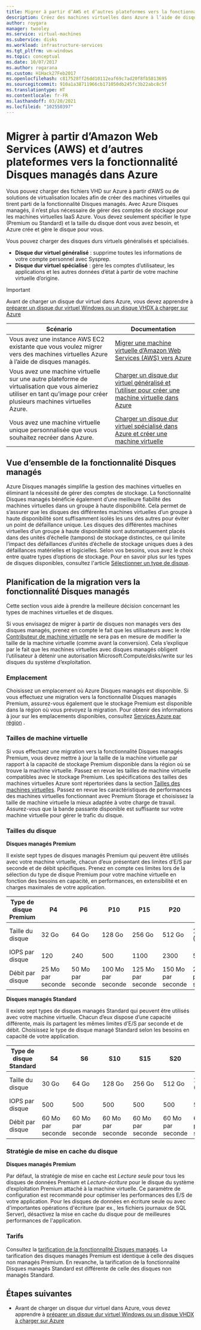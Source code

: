 ```yaml
---
title: Migrer à partir d’AWS et d’autres plateformes vers la fonctionnalité Disques managés dans Azure
description: Créez des machines virtuelles dans Azure à l’aide de disques durs virtuels chargés à partir d’autres clouds comme AWS ou d’autres plateformes de virtualisation, et tirez parti d’Azure Disques managés.
author: roygara
manager: twooley
ms.service: virtual-machines
ms.subervice: disks
ms.workload: infrastructure-services
ms.tgt_pltfrm: vm-windows
ms.topic: conceptual
ms.date: 10/07/2017
ms.author: rogarana
ms.custom: H1Hack27Feb2017
ms.openlocfilehash: c817528ff26dd10112eaf69c7ad20f8fb5813695
ms.sourcegitcommit: 910a1a38711966cb171050db245fc3b22abc8c5f
ms.translationtype: HT
ms.contentlocale: fr-FR
ms.lasthandoff: 03/20/2021
ms.locfileid: "102550397"
---
```

# <a name="migrate-from-amazon-web-services-aws-and-other-platforms-to-managed-disks-in-azure"></a>Migrer à partir d’Amazon Web Services (AWS) et d’autres plateformes vers la fonctionnalité Disques managés dans Azure

Vous pouvez charger des fichiers VHD sur Azure à partir d’AWS ou de solutions de virtualisation locales afin de créer des machines virtuelles qui tirent parti de la fonctionnalité Disques managés. Avec Azure Disques managés, il n’est plus nécessaire de gérer des comptes de stockage pour les machines virtuelles IaaS Azure. Vous devez seulement spécifier le type (Premium ou Standard) et la taille du disque dont vous avez besoin, et Azure crée et gère le disque pour vous. 

Vous pouvez charger des disques durs virtuels généralisés et spécialisés. 
- **Disque dur virtuel généralisé** : supprime toutes les informations de votre compte personnel avec Sysprep. 
- **Disque dur virtuel spécialisé** : gère les comptes d’utilisateur, les applications et les autres données d’état à partir de votre machine virtuelle d’origine. 

> [!IMPORTANT]
> Avant de charger un disque dur virtuel dans Azure, vous devez apprendre à [préparer un disque dur virtuel Windows ou un disque VHDX à charger sur Azure](prepare-for-upload-vhd-image.md)
>
>


| Scénario                                                                                                                         | Documentation                                                                                                                       |
|----------------------------------------------------------------------------------------------------------------------------------|-------------------------------------------------------------------------------------------------------------------------------------|
| Vous avez une instance AWS EC2 existante que vous voulez migrer vers des machines virtuelles Azure à l’aide de disques managés.                              | [Migrer une machine virtuelle d’Amazon Web Services (AWS) vers Azure](aws-to-azure.md)                           |
| Vous avez une machine virtuelle sur une autre plateforme de virtualisation que vous aimeriez utiliser en tant qu’image pour créer plusieurs machines virtuelles Azure. | [Charger un disque dur virtuel généralisé et l’utiliser pour créer une machine virtuelle dans Azure](upload-generalized-managed.md) |
| Vous avez une machine virtuelle unique personnalisée que vous souhaitez recréer dans Azure.                                                      | [Charger un disque dur virtuel spécialisé dans Azure et créer une machine virtuelle](create-vm-specialized.md)         |


## <a name="overview-of-managed-disks"></a>Vue d’ensemble de la fonctionnalité Disques managés

Azure Disques managés simplifie la gestion des machines virtuelles en éliminant la nécessité de gérer des comptes de stockage. La fonctionnalité Disques managés bénéficie également d’une meilleure fiabilité des machines virtuelles dans un groupe à haute disponibilité. Cela permet de s’assurer que les disques des différentes machines virtuelles d’un groupe à haute disponibilité sont suffisamment isolés les uns des autres pour éviter un point de défaillance unique. Les disques des différentes machines virtuelles d’un groupe à haute disponibilité sont automatiquement placés dans des unités d’échelle (tampons) de stockage distinctes, ce qui limite l’impact des défaillances d’unités d’échelle de stockage uniques dues à des défaillances matérielles et logicielles.
Selon vos besoins, vous avez le choix entre quatre types d’options de stockage. Pour en savoir plus sur les types de disques disponibles, consultez l'article [Sélectionner un type de disque](../disks-types.md).

## <a name="plan-for-the-migration-to-managed-disks"></a>Planification de la migration vers la fonctionnalité Disques managés

Cette section vous aide à prendre la meilleure décision concernant les types de machines virtuelles et de disques.

Si vous envisagez de migrer à partir de disques non managés vers des disques managés, prenez en compte le fait que les utilisateurs avec le rôle [Contributeur de machine virtuelle](../../role-based-access-control/built-in-roles.md#virtual-machine-contributor) ne sera pas en mesure de modifier la taille de la machine virtuelle (comme avant la conversion). Cela s’explique par le fait que les machines virtuelles avec disques managés obligent l’utilisateur à détenir une autorisation Microsoft.Compute/disks/write sur les disques du système d’exploitation.

### <a name="location"></a>Emplacement

Choisissez un emplacement où Azure Disques managés est disponible. Si vous effectuez une migration vers la fonctionnalité Disques managés Premium, assurez-vous également que le stockage Premium est disponible dans la région où vous prévoyez la migration. Pour obtenir des informations à jour sur les emplacements disponibles, consultez [Services Azure par région](https://azure.microsoft.com/regions/#services) .

### <a name="vm-sizes"></a>Tailles de machine virtuelle

Si vous effectuez une migration vers la fonctionnalité Disques managés Premium, vous devez mettre à jour la taille de la machine virtuelle par rapport à la capacité de stockage Premium disponible dans la région où se trouve la machine virtuelle. Passez en revue les tailles de machine virtuelle compatibles avec le stockage Premium. Les spécifications des tailles des machines virtuelles Azure sont répertoriées dans la section [Tailles des machines virtuelles](../sizes.md).
Passez en revue les caractéristiques de performances des machines virtuelles fonctionnant avec Premium Storage et choisissez la taille de machine virtuelle la mieux adaptée à votre charge de travail. Assurez-vous que la bande passante disponible est suffisante sur votre machine virtuelle pour gérer le trafic du disque.

### <a name="disk-sizes"></a>Tailles du disque

**Disques managés Premium**

Il existe sept types de disques managés Premium qui peuvent être utilisés avec votre machine virtuelle, chacun d’eux présentant des limites d’E/S par seconde et de débit spécifiques. Prenez en compte ces limites lors de la sélection du type de disque Premium pour votre machine virtuelle en fonction des besoins en capacité, en performances, en extensibilité et en charges maximales de votre application.

| Type de disque Premium  | P4    | P6    | P10   | P15   | P20   | P30   | P40   | P50   | 
|---------------------|-------|-------|-------|-------|-------|-------|-------|-------|
| Taille du disque           | 32 Go| 64 Go| 128 Go| 256 Go|512 Go | 1024 Go (1 To)    | 2 048 Go (2 To)    | 4 095 Go (4 To)    | 
| IOPS par disque       | 120   | 240   | 500   | 1100  |2300              | 5 000              | 7500              | 7500              | 
| Débit par disque | 25 Mo par seconde  | 50 Mo par seconde  | 100 Mo par seconde | 125 Mo par seconde |150 Mo par seconde | 200 Mo par seconde | 250 Mo par seconde | 250 Mo par seconde |

**Disques managés Standard**

Il existe sept types de disques managés Standard qui peuvent être utilisés avec votre machine virtuelle. Chacun d’eux dispose d’une capacité différente, mais ils partagent les mêmes limites d’E/S par seconde et de débit. Choisissez le type de disque managé Standard selon les besoins en capacité de votre application.

| Type de disque Standard  | S4               | S6               | S10              | S15              | S20              | S30              | S40              | S50              | 
|---------------------|------------------|------------------|------------------|------------------|------------------|------------------|------------------|------------------| 
| Taille du disque           | 30 Go            | 64 Go            | 128 Go           | 256 Go           |512 Go           | 1024 Go (1 To)   | 2 048 Go (2 To)    | 4 095 Go (4 To)   | 
| IOPS par disque       | 500              | 500              | 500              | 500              |500              | 500              | 500             | 500              | 
| Débit par disque | 60 Mo par seconde | 60 Mo par seconde | 60 Mo par seconde | 60 Mo par seconde |60 Mo par seconde | 60 Mo par seconde | 60 Mo par seconde | 60 Mo par seconde | 

### <a name="disk-caching-policy"></a>Stratégie de mise en cache du disque 

**Disques managés Premium**

Par défaut, la stratégie de mise en cache est *Lecture seule* pour tous les disques de données Premium et *Lecture-écriture* pour le disque du système d’exploitation Premium attaché à la machine virtuelle. Ce paramètre de configuration est recommandé pour optimiser les performances des E/S de votre application. Pour les disques de données en écriture seule ou avec d'importantes opérations d'écriture (par ex., les fichiers journaux de SQL Server), désactivez la mise en cache du disque pour de meilleures performances de l'application.

### <a name="pricing"></a>Tarifs

Consultez la [tarification de la fonctionnalité Disques managés](https://azure.microsoft.com/pricing/details/managed-disks/). La tarification des disques managés Premium est identique à celle des disques non managés Premium. En revanche, la tarification de la fonctionnalité Disques managés Standard est différente de celle des disques non managés Standard.


## <a name="next-steps"></a>Étapes suivantes

- Avant de charger un disque dur virtuel dans Azure, vous devez apprendre à [préparer un disque dur virtuel Windows ou un disque VHDX à charger sur Azure](prepare-for-upload-vhd-image.md)